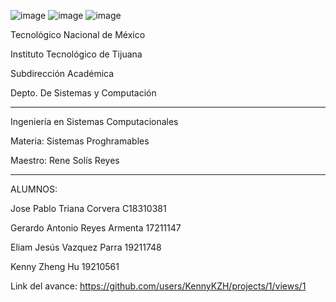 
![image](https://user-images.githubusercontent.com/65438145/162041790-23b37b0c-a65b-476b-9255-fc61326d9763.png)
![image](https://user-images.githubusercontent.com/65438145/162041804-b8a7e51d-537a-4641-82c1-ee5f7e09a35c.png)
![image](https://user-images.githubusercontent.com/65438145/162041821-6947bd91-6f0d-4875-9eaa-cc8104e5923e.png)

Tecnológico Nacional de México

Instituto Tecnológico de Tijuana

Subdirección Académica

Depto. De Sistemas y Computación

-------------------------------------
Ingeniería en Sistemas Computacionales

Materia: Sistemas Proghramables 

Maestro: Rene Solís Reyes

-------------------------------------
ALUMNOS:

Jose Pablo Triana Corvera C18310381

Gerardo Antonio Reyes Armenta 17211147

Eliam Jesús Vazquez Parra 19211748

Kenny Zheng Hu 19210561

Link del avance: https://github.com/users/KennyKZH/projects/1/views/1
